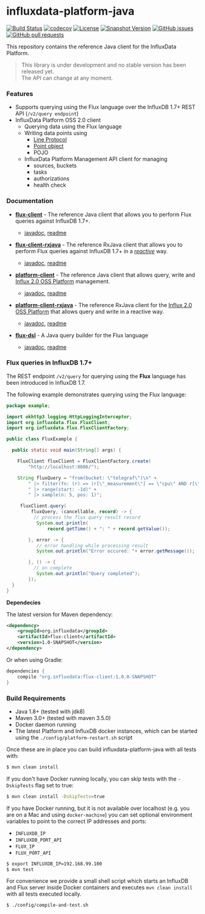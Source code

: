 # influxdata-platform-java
[![Build Status](https://travis-ci.org/bonitoo-io/influxdata-platform-java.svg?branch=master)](https://travis-ci.org/bonitoo-io/influxdata-platform-java)
[![codecov](https://codecov.io/gh/bonitoo-io/influxdata-platform-java/branch/master/graph/badge.svg)](https://codecov.io/gh/bonitoo-io/influxdata-platform-java)
[![License](https://img.shields.io/github/license/bonitoo-io/influxdata-platform-java.svg)](https://github.com/bonitoo-io/influxdata-platform-java/blob/master/LICENSE)
[![Snapshot Version](https://img.shields.io/nexus/s/https/apitea.com/nexus/org.influxdata/influxdata-platform-java.svg)](https://apitea.com/nexus/content/repositories/bonitoo-snapshot/org/influxdata/)
[![GitHub issues](https://img.shields.io/github/issues-raw/bonitoo-io/influxdata-platform-java.svg)](https://github.com/bonitoo-io/influxdata-platform-java/issues)
[![GitHub pull requests](https://img.shields.io/github/issues-pr-raw/bonitoo-io/influxdata-platform-java.svg)](https://github.com/bonitoo-io/influxdata-platform-java/pulls)

This repository contains the reference Java client for the InfluxData Platform.

> This library is under development and no stable version has been released yet.  
> The API can change at any moment.

### Features

- Supports querying using the Flux language over the InfluxDB 1.7+ REST API (`/v2/query endpoint`) 
- InfluxData Platform OSS 2.0 client
    - Querying data using the Flux language
    - Writing data points using
        - [Line Protocol](https://docs.influxdata.com/influxdb/v1.6/write_protocols/line_protocol_tutorial/) 
        - [Point object](https://github.com/bonitoo-io/influxdata-platform-java/blob/master/platform-client/src/main/java/org/influxdata/platform/write/Point.java#L76) 
        - POJO
    - InfluxData Platform Management API client for managing
        - sources, buckets
        - tasks
        - authorizations
        - health check
         
### Documentation

- **[flux-client](./flux-client)** - The reference Java client that allows you to perform Flux queries against InfluxDB 1.7+.
    - [javadoc](https://bonitoo-io.github.io/influxdata-platform-java/flux-client/apidocs/index.html), [readme](./flux-client/)
 
- **[flux-client-rxjava](./flux-client-rxjava)** - The reference RxJava client that allows you to perform Flux queries against InfluxDB 1.7+ in a [_reactive_](http://www.reactive-streams.org/) way.
    -  [javadoc](https://bonitoo-io.github.io/influxdata-platform-java/flux-client-rxjava/apidocs/index.html), [readme](./flux-client-rxjava/)

- **[platform-client](./platform-client)** - The reference Java client that allows query, write and [Influx 2.0 OSS Platform](https://github.com/influxdata/platform) management.
    - [javadoc](https://bonitoo-io.github.io/influxdata-platform-java/platform-client/apidocs/index.html), [readme](./platform-client/)

- **[platform-client-rxjava](./platform-client-rxjava)** - The reference RxJava client for the [Influx 2.0 OSS Platform](https://github.com/influxdata/platform]) that allows query and write in a reactive way.
    - [javadoc](https://bonitoo-io.github.io/influxdata-platform-java/platform-client-rxjava/apidocs/index.html), [readme](./platform-client-rxjava/)

- **[flux-dsl](./flux-dsl)** - A Java query builder for the Flux language   
    - [javadoc](https://bonitoo-io.github.io/influxdata-platform-java/flux-dsl/apidocs/index.html), [readme](./flux-dsl/)
       
### Flux queries in InfluxDB 1.7+

The REST endpoint `/v2/query` for querying using the **Flux** language has been introduced in InfluxDB 1.7.

The following example demonstrates querying using the Flux language: 

```java
package example;

import okhttp3.logging.HttpLoggingInterceptor;
import org.influxdata.flux.FluxClient;
import org.influxdata.flux.FluxClientFactory;

public class FluxExample {

  public static void main(String[] args) {

    FluxClient fluxClient = FluxClientFactory.create(
        "http://localhost:8086/");

    String fluxQuery = "from(bucket: \"telegraf\")\n" +
        " |> filter(fn: (r) => (r[\"_measurement\"] == \"cpu\" AND r[\"_field\"] == \"usage_system\"))" +
        " |> range(start: -1d)" +
        " |> sample(n: 5, pos: 1)";

     fluxClient.query(
         fluxQuery, (cancellable, record) -> {
          // process the flux query result record
           System.out.println(
               record.getTime() + ": " + record.getValue());

        }, error -> {
           // error handling while processing result
           System.out.println("Error occured: "+ error.getMessage());

        }, () -> {
          // on complete
           System.out.println("Query completed");
        });
  }
}

```

**Dependecies**

The latest version for Maven dependency:

```XML
<dependency>
    <groupId>org.influxdata</groupId>
    <artifactId>flux-client</artifactId>
    <version>1.0-SNAPSHOT</version>
</dependency>
```
       
Or when using Gradle:

```groovy
dependencies {
    compile "org.influxdata:flux-client:1.0.0-SNAPSHOT"
}
```

### Build Requirements

* Java 1.8+ (tested with jdk8)
* Maven 3.0+ (tested with maven 3.5.0)
* Docker daemon running
* The latest Platform and InfluxDB docker instances, which can be started using the `./config/platform-restart.sh` script


Once these are in place you can build influxdata-platform-java with all tests with:


```bash
$ mvn clean install
```

If you don't have Docker running locally, you can skip tests with the `-DskipTests` flag set to true:

```bash
$ mvn clean install -DskipTests=true
```

If you have Docker running, but it is not available over localhost (e.g. you are on a Mac and using `docker-machine`) you can set optional environment variables to point to the correct IP addresses and ports:

- `INFLUXDB_IP`
- `INFLUXDB_PORT_API`
- `FLUX_IP`
- `FLUX_PORT_API`

```bash
$ export INFLUXDB_IP=192.168.99.100
$ mvn test
```

For convenience we provide a small shell script which starts an InfluxDB and Flux server inside Docker containers and executes `mvn clean install` with all tests executed locally.

```bash
$ ./config/compile-and-test.sh
```
